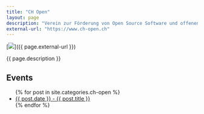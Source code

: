 ```yaml
---
title: "CH Open"
layout: page
description: "Verein zur Förderung von Open Source Software und offenen Standards in der Schweiz"
external-url: "https://www.ch-open.ch"
---
```


[![](https://www.ch-open.ch/wp-content/uploads/2019/04/logo_chopen_web_big-1.png)]({{ page.external-url }})

{{ page.description }}

<h2>Events</h2>

<ul>
  {% for post in site.categories.ch-open %}
    <li>
      <a href="{{ post.url }}">{{ post.date }} - {{ post.title }}</a>
    </li>
  {% endfor %}
</ul>
